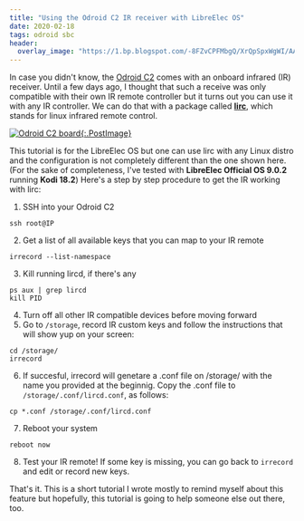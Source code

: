 ```yaml
---
title: "Using the Odroid C2 IR receiver with LibreElec OS"
date: 2020-02-18
tags: odroid sbc
header:
  overlay_image: "https://1.bp.blogspot.com/-8FZvCPFMbgQ/XrQpSpxWgWI/AAAAAAAABaw/B_23PiUqm3YiWwv8tZ4bxtRL_zjygHGrQCK4BGAsYHg/odroidc2.jpg"
---
```


In case you didn't know, the [Odroid C2](https://www.hardkernel.com/shop/odroid-c2/) comes with an onboard infrared (IR) receiver.  Until a few days ago, I thought that such a receive was only compatible with their own IR remote controller but it turns out you can use it with any IR controller.  We can do that with a package called [**lirc**](http://www.lirc.org/html/), which stands for linux infrared remote control.

[![Odroid C2 board](https://1.bp.blogspot.com/-8FZvCPFMbgQ/XrQpSpxWgWI/AAAAAAAABaw/B_23PiUqm3YiWwv8tZ4bxtRL_zjygHGrQCK4BGAsYHg/odroidc2.jpg){:.PostImage}](https://1.bp.blogspot.com/-8FZvCPFMbgQ/XrQpSpxWgWI/AAAAAAAABaw/B_23PiUqm3YiWwv8tZ4bxtRL_zjygHGrQCK4BGAsYHg/odroidc2.jpg)

This tutorial is for the LibreElec OS but one can use lirc with any Linux distro and the configuration is not completely different than the one shown here.  (For the sake of completeness, I've tested with **LibreElec Official OS 9.0.2** running **Kodi 18.2**) Here's a step by step procedure to get the IR working with lirc:

1. SSH into your Odroid C2
```
ssh root@IP
```
2. Get a list of all available keys that you can map to your IR remote
```
irrecord --list-namespace
```
3. Kill running lircd, if there's any
```
ps aux | grep lircd
kill PID
```
4. Turn off all other IR compatible devices before moving forward
5. Go to ```/storage```, record IR custom keys and follow the instructions that will show yup on your screen:
```
cd /storage/
irrecord
```
6. If succesful, irrecord will genetare a .conf file on /storage/ with the name you provided at the beginnig. Copy the .conf file to ```/storage/.conf/lircd.conf```, as follows:
```
cp *.conf /storage/.conf/lircd.conf
```
7. Reboot your system
```
reboot now
```
8. Test your IR remote! If some key is missing, you can go back to ```irrecord``` and edit or record new keys.

That's it.  This is a short tutorial I wrote mostly to remind myself about this feature but hopefully, this tutorial is going to help someone else out there, too.
